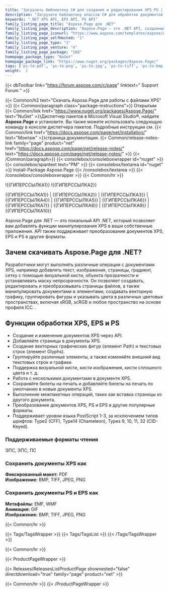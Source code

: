 ```yaml
---
title: "Загрузить библиотеку C# для создания и редактирования XPS PS | Aspose.Page API"
description: "Загрузите библиотеку классов C# для обработки документов PostScript и XPS. Поддержка форм, глифов, кистей, цветовых пространств. Преобразование XPS в PDF и изображение через .NET API."
keywords: ".NET XPS API, EPS API, PS API"
family_listing_page_title: "Aspose.Page для .NET"
family_listing_page_description: "Aspose.Page — это .NET API, созданный для того, чтобы разработчики могли работать с документами XPS и EPS. Используя API, вы можете создавать, редактировать и сохранять как существующие, так и новые документы XPS. Кроме того, вы можете конвертировать документы XPS и EPS в PDF и изображения. Aspose.Page для .NET реализован с использованием C# и может использоваться с любым языком .NET, таким как C#, VB.NET и J# и т. д. Его можно интегрировать с любым типом приложения, будь то веб-приложение ASP.NET или Windows. Заявление."
family_listing_page_iconurl: "https://www.aspose.com/templates/aspose/App_Themes/V3/images/page/272x272/aspose_page-for-net.png"
family_listing_page_selfHosted: "1"
family_listing_page_type: "1"
family_listing_page_venture: "4"
family_listing_page_package: "168"
homepage_package_type: "NuGet"
homepage_package_link: "https://www.nuget.org/packages/Aspose.Page/"
tags: ['ps-to-pdf', 'ps-to-png', 'ps-to-jpg', 'ps-to-tiff', 'ps-to-bmp', 'eps-to-pdf', 'eps-to-png', 'eps-to-jpg', 'eps-to-tiff', 'eps-to-bmp', 'xps-to-pdf', 'xps-to-png', 'xps-to-jpg', 'xps-to-tiff', 'xps-to-bmp', 'postscript-to-pdf', 'postscript-to-png']
weight:  1
---
```


{{< dbToolbar link="https://forum.aspose.com/c/page" linktext=" Support Forum " >}}

{{< Common/h2 text="Скачать Aspose.Page для работы с файлами XPS"  >}}
{{< Common/paragraph class="package-instructions">}}
Открытым
{{< Common/link href="https://www.nuget.org/packages/Aspose.Page/" text="NuGet"  >}}Диспетчер пакетов в Microsoft Visual Studio®, найдите <b>Aspose.Page</b> и установите. Вы также можете использовать следующую команду в консоли диспетчера пакетов. Подробные инструкции см.
{{< Common/link href="https://docs.aspose.com/page/net/installation/" text="Монтаж"  >}}страница документации.
{{< Common/release-notes-link family="page" product="net" href="https://docs.aspose.com/page/net/release-notes/" text="https://docs.aspose.com/page/net/release-notes/"  >}}
{{< /Common/paragraph>}}
{{< consolebox/consoleboxwrapper id="nuget" >}}
       {{< consolebox/spantext text="PM" >}}
       {{< consolebox/textarea id="nuget" >}} Install-Package Aspose.Page {{< /consolebox/textarea >}}
{{< /consolebox/consoleboxwrapper >}}
{{< Common/hr >}}

!{{ГИПЕРССЫЛКА1}} !{{ГИПЕРССЫЛКА2}}

{{ГИПЕРССЫЛКА1}} | {{ГИПЕРССЫЛКА2}} | {{ГИПЕРССЫЛКА3}} | {{ГИПЕРССЫЛКА4}} | {{ГИПЕРССЫЛКА5}} | {{ГИПЕРССЫЛКА6}} | {{ГИПЕРССЫЛКА7}} | {{ГИПЕРССЫЛКА8}} | {{ГИПЕРССЫЛКА9}} | {{ГИПЕРССЫЛКА10}}

Aspose.Page для .NET — это локальный API .NET, который позволяет вам добавлять функции манипулирования XPS в ваши собственные приложения. API также поддерживает преобразование документов XPS, EPS и PS в другие форматы.

## Зачем скачивать Aspose.Page для .NET?

Разработчики могут выполнять различные операции с документами XPS, например добавлять текст, изображения, страницы, градиент, сетку с помощью визуальной кисти, объекта прозрачности и устанавливать маску непрозрачности. Он позволяет создавать, редактировать и преобразовывать страницы файлов, а также манипулировать документами и элементами, создавать векторную графику, группировать фигуры и указывать цвета в различных цветовых пространствах, включая sRGB, scRGB и любое пространство на основе профиля ICC. .

## Функции обработки XPS, EPS и PS

- Создание и изменение документов XPS через API.
- Добавляйте страницы в документы XPS.
- Создание векторных графических фигур (элемент Path) и текстовых строк (элемент Glyphs).
- Группируйте различные элементы, а также изменяйте внешний вид текстовых строк и графики.
- Поддержка визуальной кисти, кисти изображения, кисти сплошного цвета и т. д.
- Работа с несколькими документами в документе XPS.
- Сохраняйте билеты на печать и добавляйте билеты на печать по умолчанию в новые документы XPS.
- Выполнение межпакетных операций, таких как вставка страницы из другого документа.
- Преобразование документов XPS, PS и EPS в другие популярные форматы.
- Поддерживает уровни языка PostScript 1-3, за исключением типов шрифтов: Type2 (CFF), Type14 (Chameleon), Types 9, 10, 11, 32 (CID-Keyed).

### Поддерживаемые форматы чтения

ЭПС, ЭПС, ПС

### Сохранить документы XPS как

**Фиксированный макет:** PDF\
**Изображение:** BMP, TIFF, JPEG, PNG

### Сохранить документы PS и EPS как

**Метафайлы:** EMF, WMF\
**Анимация:** GIF\
**Изображение:** BMP, TIFF, JPEG, PNG

{{< Common/hr >}}

{{< Tags/TagsWrapper >}}
 {{< Tags/TagsList >}}
{{< /Tags/TagsWrapper >}}

{{< Common/hr >}}

{{< ProductPageWrapper >}}
<!-- ReleasesListProductPage-->
   {{< Releases/ReleasesListProductPage shownested="false"  directdownload="true" family="page" product="net" >}}
<!-- /ReleasesListProductPage-->
{{< Common/hr >}}
{{< /ProductPageWrapper >}}

